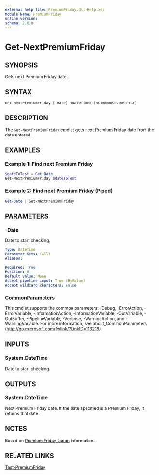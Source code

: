 ```yaml
---
external help file: PremiumFriday.dll-Help.xml
Module Name: PremiumFriday
online version:
schema: 2.0.0
---
```


# Get-NextPremiumFriday

## SYNOPSIS
Gets next Premium Friday date.

## SYNTAX

```
Get-NextPremiumFriday [-Date] <DateTime> [<CommonParameters>]
```

## DESCRIPTION
The `Get-NextPremiumFriday` cmdlet gets next Premium Friday date from the date entered.

## EXAMPLES

### Example 1: Find next Premium Friday
```powershell
$dateToTest = Get-Date
Get-NextPremiumFriday $dateToTest
```

### Example 2: Find next Premium Friday (Piped)
```powershell
Get-Date | Get-NextPremiumFriday
```

## PARAMETERS

### -Date
Date to start checking.

```yaml
Type: DateTime
Parameter Sets: (All)
Aliases:

Required: True
Position: 0
Default value: None
Accept pipeline input: True (ByValue)
Accept wildcard characters: False
```

### CommonParameters
This cmdlet supports the common parameters: -Debug, -ErrorAction, -ErrorVariable, -InformationAction, -InformationVariable, -OutVariable, -OutBuffer, -PipelineVariable, -Verbose, -WarningAction, and -WarningVariable.
For more information, see about_CommonParameters (http://go.microsoft.com/fwlink/?LinkID=113216).

## INPUTS

### System.DateTime

Date to start checking.

## OUTPUTS

### System.DateTime

Next Premium Friday date.
If the date specified is a Premium Friday, it returns that date.

## NOTES
Based on [Premium Friday Japan](https://premiumfriday-japan.com/) information.

## RELATED LINKS
[Test-PremiumFriday](Test-PremiumFriday)